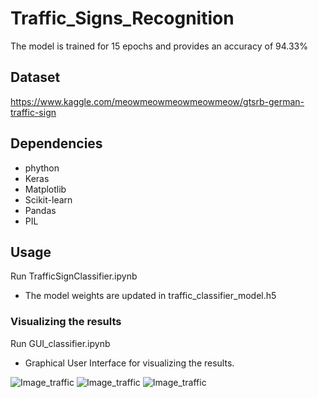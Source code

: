 # Traffic_Signs_Recognition

The model is trained for 15 epochs and provides an accuracy of 94.33%

## Dataset
https://www.kaggle.com/meowmeowmeowmeowmeow/gtsrb-german-traffic-sign

## Dependencies
* phython
* Keras
* Matplotlib
* Scikit-learn
* Pandas
* PIL 

## Usage

Run TrafficSignClassifier.ipynb
* The model weights are updated in traffic_classifier_model.h5

### Visualizing the results 

Run GUI_classifier.ipynb 
* Graphical User Interface for visualizing the results.

![Image_traffic](https://drive.google.com/drive/u/4/folders/1i_ds379UuzHYgFEvG2VRkUTbvyQ2-Vjm/1.jpg)
![Image_traffic](https://drive.google.com/drive/u/4/folders/1i_ds379UuzHYgFEvG2VRkUTbvyQ2-Vjm/2.jpg)
![Image_traffic](https://drive.google.com/drive/u/4/folders/1i_ds379UuzHYgFEvG2VRkUTbvyQ2-Vjm/3.jpg)


 





